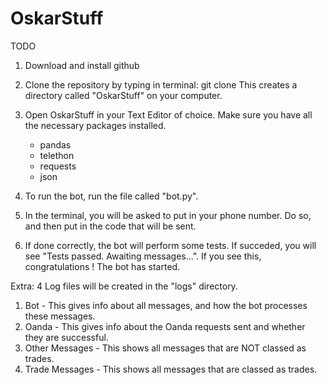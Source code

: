 # OskarStuff

TODO

1. Download and install github

2. Clone the repository by typing in terminal:
   git clone
   This creates a directory called "OskarStuff" on your computer.

3. Open OskarStuff in your Text Editor of choice.
   Make sure you have all the necessary packages installed.
   * pandas
   * telethon
   * requests
   * json
  
4. To run the bot, run the file called "bot.py".
5. In the terminal, you will be asked to put in your phone number. Do so, and then put in the code that will be sent.
6. If done correctly, the bot will perform some tests. If succeded, you will see
   "Tests passed. Awaiting messages...".
   If you see this, congratulations ! The bot has started.

Extra: 4 Log files will be created in the "logs" directory.
1. Bot - This gives info about all messages, and how the bot processes these messages.
2. Oanda - This gives info about the Oanda requests sent and whether they are successful.
3. Other Messages - This shows all messages that are NOT classed as trades.
4. Trade Messages - This shows all messages that are classed as trades.
